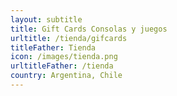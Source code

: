 ```yaml
---
layout: subtitle
title: Gift Cards Consolas y juegos
urltitle: /tienda/gifcards
titleFather: Tienda
icon: /images/tienda.png
urltitleFather: /tienda
country: Argentina, Chile
---
```

